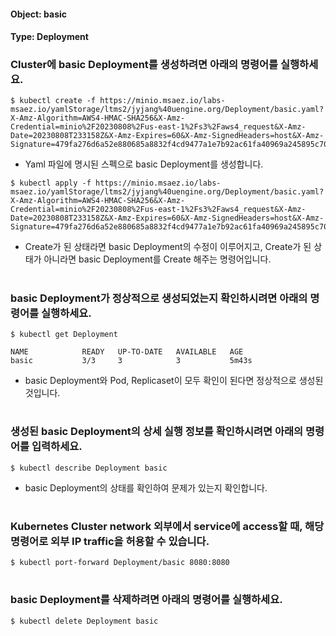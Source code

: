 
#### Object: basic
#### Type: Deployment

### Cluster에 basic Deployment를 생성하려면 아래의 명령어를 실행하세요.

```
$ kubectl create -f https://minio.msaez.io/labs-msaez.io/yamlStorage/ltms2/jyjang%40uengine.org/Deployment/basic.yaml?X-Amz-Algorithm=AWS4-HMAC-SHA256&X-Amz-Credential=minio%2F20230808%2Fus-east-1%2Fs3%2Faws4_request&X-Amz-Date=20230808T233158Z&X-Amz-Expires=60&X-Amz-SignedHeaders=host&X-Amz-Signature=479fa276d6a52e880685a8832f4cd9477a1e7b92ac61fa40969a245895c703e2
```
- Yaml 파일에 명시된 스펙으로 basic Deployment를 생성합니다.

```
$ kubectl apply -f https://minio.msaez.io/labs-msaez.io/yamlStorage/ltms2/jyjang%40uengine.org/Deployment/basic.yaml?X-Amz-Algorithm=AWS4-HMAC-SHA256&X-Amz-Credential=minio%2F20230808%2Fus-east-1%2Fs3%2Faws4_request&X-Amz-Date=20230808T233158Z&X-Amz-Expires=60&X-Amz-SignedHeaders=host&X-Amz-Signature=479fa276d6a52e880685a8832f4cd9477a1e7b92ac61fa40969a245895c703e2
```
- Create가 된 상태라면 basic Deployment의 수정이 이루어지고, Create가 된 상태가 아니라면 basic Deployment를 Create 해주는 명령어입니다.  
#

### basic Deployment가 정상적으로 생성되었는지 확인하시려면 아래의 명령어를 실행하세요.

```
$ kubectl get Deployment

NAME            READY   UP-TO-DATE   AVAILABLE   AGE
basic           3/3     3            3           5m43s

```
- basic Deployment와 Pod, Replicaset이 모두 확인이 된다면 정상적으로 생성된 것입니다.
#

### 생성된 basic Deployment의 상세 실행 정보를 확인하시려면 아래의 명령어를 입력하세요.

```
$ kubectl describe Deployment basic
```
- basic Deployment의 상태를 확인하여 문제가 있는지 확인합니다. 
#

### Kubernetes Cluster network 외부에서 service에 access할 때, 해당 명령어로 외부 IP traffic을 허용할 수 있습니다.

```
$ kubectl port-forward Deployment/basic 8080:8080
```
#

### basic Deployment를 삭제하려면 아래의 명령어를 실행하세요.

```
$ kubectl delete Deployment basic
```
#

